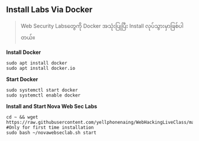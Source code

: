 ## Install Labs Via Docker
> Web Security Labsတွေကို Docker အသုံးပြုပြီး Install လုပ်သွားမှာဖြစ်ပါတယ်။<br>

**Install Docker**
```
sudo apt install docker
sudo apt install docker.io
```

**Start Docker**
```
sudo systemctl start docker
sudo systemctl enable docker
```
**Install and Start Nova Web Sec Labs**
```
cd ~ && wget https://raw.githubusercontent.com/yellphonenaing/WebHackingLiveClass/main/LabInstallation/novawebseclab.sh #Only for first time installation
sudo bash ~/novawebseclab.sh start
```
